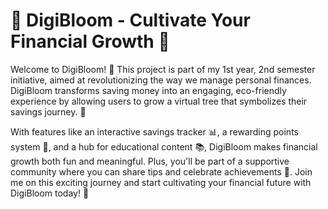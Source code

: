 # **🌱 DigiBloom - Cultivate Your Financial Growth 🌿**

Welcome to DigiBloom! 🌟 This project is part of my 1st year, 2nd semester initiative, aimed at revolutionizing the way we manage personal finances. DigiBloom transforms saving money into an engaging, eco-friendly experience by allowing users to grow a virtual tree that symbolizes their savings journey. 🌳

With features like an interactive savings tracker 📊, a rewarding points system 🏅, and a hub for educational content 📚, DigiBloom makes financial growth both fun and meaningful. Plus, you'll be part of a supportive community where you can share tips and celebrate achievements 🥳. Join me on this exciting journey and start cultivating your financial future with DigiBloom today! 🌟

